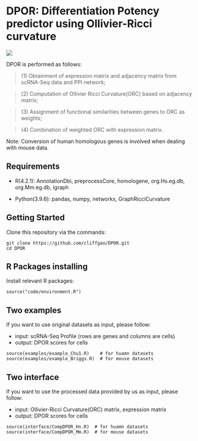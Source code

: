 # DPOR: Differentiation Potency predictor using Ollivier-Ricci curvature

![](flowchart.jp2)
  
DPOR is performed as follows:  

>(1) Obtainment of expression matrix and adjacency matrix from scRNA-Seq data and PPI network;

>(2) Computation of Ollivier Ricci Curvature(ORC) based on adjacency matrix;

>(3) Assignment of functional similarities between genes to ORC as weights;

>(4) Combination of weighted ORC with expression matrix.

Note: Conversion of human homologous genes is involved when dealing with mouse data.


## Requirements 

- R(4.2.1): AnnotationDbi, preprocessCore, homologene, org.Hs.eg.db, org.Mm.eg.db, igraph

- Python(3.9.6): pandas, numpy, networkx, GraphRicciCurvature


## Getting Started

Clone this repository via the commands:

```
git clone https://github.com/cliffgao/DPOR.git
cd DPOR
```


## R Packages installing

Install relevant R packages:

```
source("code/environment.R")
```


## Two examples

If you want to use original datasets as input, please follow:  

- input: scRNA-Seq Profile (rows are genes and columns are cells)
- output: DPOR scores for cells

```
source(examples/example_Chu1.R)    # for huamn datasets
source(examples/example_Briggs.R)  # for mouse datasets
```


## Two interface

If you want to use the processed data provided by us as input, please follow:  

- input: Ollivier-Ricci Curvature(ORC) matrix, expression matrix
- output: DPOR scores for cells

```
source(interface/CompDPOR_Hs.R)  # for huamn datasets
source(interface/CompDPOR_Mm.R)  # for mouse datasets
```
